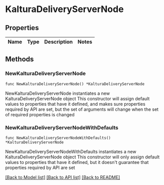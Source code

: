 # KalturaDeliveryServerNode

## Properties

Name | Type | Description | Notes
------------ | ------------- | ------------- | -------------

## Methods

### NewKalturaDeliveryServerNode

`func NewKalturaDeliveryServerNode() *KalturaDeliveryServerNode`

NewKalturaDeliveryServerNode instantiates a new KalturaDeliveryServerNode object
This constructor will assign default values to properties that have it defined,
and makes sure properties required by API are set, but the set of arguments
will change when the set of required properties is changed

### NewKalturaDeliveryServerNodeWithDefaults

`func NewKalturaDeliveryServerNodeWithDefaults() *KalturaDeliveryServerNode`

NewKalturaDeliveryServerNodeWithDefaults instantiates a new KalturaDeliveryServerNode object
This constructor will only assign default values to properties that have it defined,
but it doesn't guarantee that properties required by API are set


[[Back to Model list]](../README.md#documentation-for-models) [[Back to API list]](../README.md#documentation-for-api-endpoints) [[Back to README]](../README.md)


